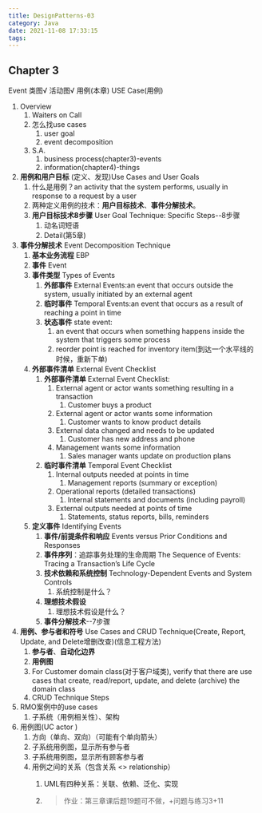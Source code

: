 ```yaml
---
title: DesignPatterns-03
category: Java
date: 2021-11-08 17:33:15
tags:
---
```

## Chapter 3 
Event
类图√ 活动图√ 用例(本章)
USE Case(用例)
1. Overview
   1. Waiters on Call
   2. 怎么找use cases
      1. user goal
      2. event decomposition
   3. S.A.
      1. business process(chapter3)-events
      2. information(chapter4)-things
2. **用例和用户目标** (定义、发现)Use Cases and User Goals
   1. 什么是用例？an activity that the system performs, usually in response to a request by  a user
   2. 两种定义用例的技术：**用户目标技术**、**事件分解技术**。
   3. **用户目标技术8步骤** User Goal Technique: Specific Steps--8步骤
      1. 动名词短语
      2. Detail(第5章)
3. **事件分解技术** Event Decomposition Technique
   1. **基本业务流程** EBP
   2. **事件** Event
   3. **事件类型** Types of Events
      1. **外部事件** External Events:an event that occurs outside the system, usually initiated by an external agent
      2. **临时事件** Temporal Events:an event that occurs as a result of reaching a point in time
      3. **状态事件** state event:
         1. an event that occurs when something happens inside the system that triggers some process
         2. reorder point is reached for inventory item(到达一个水平线的时候，重新下单)
   4. **外部事件清单** External Event Checklist
      1. **外部事件清单** External Event Checklist:
         1. External agent or actor wants something resulting in a transaction
            1. Customer buys a product
         2. External agent or actor wants some information
            1. Customer wants to know product details
         3. External data changed and needs to be updated
            1. Customer has new address and phone
         4. Management wants some information
            1. Sales manager wants update on production plans
      2. **临时事件清单** Temporal Event Checklist
         1. Internal outputs needed at points in time
            1. Management reports (summary or exception)
         2. Operational reports (detailed transactions)
            1. Internal statements and documents (including payroll)
         3. External outputs needed at points of time
            1. Statements, status reports, bills, reminders
   5. **定义事件** Identifying Events
      1. **事件/前提条件和响应** Events versus Prior Conditions and Responses
      2. **事件序列**：追踪事务处理的生命周期 The Sequence of Events: Tracing a Transaction’s Life Cycle
      3. **技术依赖和系统控制** Technology-Dependent Events and System Controls
         1. 系统控制是什么？
      4. **理想技术假设**
         1. 理想技术假设是什么？
      5. **事件分解技术**--7步骤
4. **用例、参与者和符号** Use Cases and CRUD Technique(Create, Report, Update, and Delete增删改查)(信息工程方法)
   1. **参与者**、**自动化边界**
   2. **用例图**
   3. For Customer domain class(对于客户域类), verify that there are use cases that create, read/report, update, and delete (archive) the domain class
   4. CRUD Technique Steps
5. RMO案例中的use cases
   1. 子系统（用例相关性）、架构
6. 用例图(UC actor )
   1. 方向（单向、双向）（可能有个单向箭头）
   2. 子系统用例图，显示所有参与者
   3. 子系统用例图，显示所有顾客参与者
   4. 用例之间的关系（包含关系 <<includes>> relationship）
      1. UML有四种关系：关联、依赖、泛化、实现
      2. >作业：第三章课后题19题可不做，+问题与练习3+11